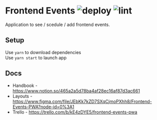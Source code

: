 # Frontend Events ![deploy](https://github.com/DanTrofimov/fe-calendar/actions/workflows/deploy.yml/badge.svg) ![lint](https://github.com/DanTrofimov/fe-calendar/actions/workflows/lint.yml/badge.svg)

Application to see / scedule / add frontend events.
## Setup

Use `yarn` to download dependencies \
Use `yarn start` to launch app

## Docs

- Handbook - https://www.notion.so/465a2a5d78ba4af28ec16af87d3ac661
- Layouts - https://www.figma.com/file/JEbKk7kZD7SXqCjmoPXhh8/Frontend-Events-PWA?node-id=0%3A1
- Trello - https://trello.com/b/kE4zDYE5/frontend-events-pwa


